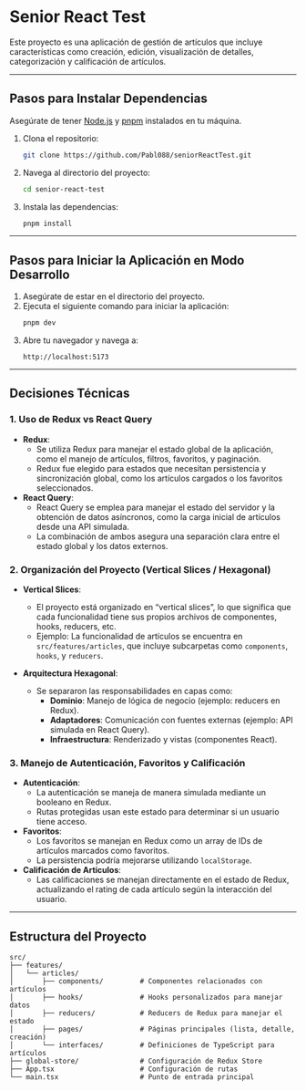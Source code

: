 # Senior React Test

Este proyecto es una aplicación de gestión de artículos que incluye características como creación, edición, visualización de detalles, categorización y calificación de artículos.

---

## **Pasos para Instalar Dependencias**

Asegúrate de tener [Node.js](https://nodejs.org/) y [pnpm](https://pnpm.io/) instalados en tu máquina.

1. Clona el repositorio:
   ```bash
   git clone https://github.com/Pabl088/seniorReactTest.git
   ```

2. Navega al directorio del proyecto:
   ```bash
   cd senior-react-test
   ```

3. Instala las dependencias:
   ```bash
   pnpm install
   ```

---

## **Pasos para Iniciar la Aplicación en Modo Desarrollo**

1. Asegúrate de estar en el directorio del proyecto.
2. Ejecuta el siguiente comando para iniciar la aplicación:
   ```bash
   pnpm dev
   ```
3. Abre tu navegador y navega a:
   ```
   http://localhost:5173
   ```

---

## **Decisiones Técnicas**

### **1. Uso de Redux vs React Query**
- **Redux**:
  - Se utiliza Redux para manejar el estado global de la aplicación, como el manejo de artículos, filtros, favoritos, y paginación.
  - Redux fue elegido para estados que necesitan persistencia y sincronización global, como los artículos cargados o los favoritos seleccionados.
- **React Query**:
  - React Query se emplea para manejar el estado del servidor y la obtención de datos asíncronos, como la carga inicial de artículos desde una API simulada.
  - La combinación de ambos asegura una separación clara entre el estado global y los datos externos.

### **2. Organización del Proyecto (Vertical Slices / Hexagonal)**
- **Vertical Slices**:
  - El proyecto está organizado en “vertical slices”, lo que significa que cada funcionalidad tiene sus propios archivos de componentes, hooks, reducers, etc.
  - Ejemplo: La funcionalidad de artículos se encuentra en `src/features/articles`, que incluye subcarpetas como `components`, `hooks`, y `reducers`.

- **Arquitectura Hexagonal**:
  - Se separaron las responsabilidades en capas como:
    - **Dominio**: Manejo de lógica de negocio (ejemplo: reducers en Redux).
    - **Adaptadores**: Comunicación con fuentes externas (ejemplo: API simulada en React Query).
    - **Infraestructura**: Renderizado y vistas (componentes React).

### **3. Manejo de Autenticación, Favoritos y Calificación**
- **Autenticación**:
  - La autenticación se maneja de manera simulada mediante un booleano en Redux.
  - Rutas protegidas usan este estado para determinar si un usuario tiene acceso.
- **Favoritos**:
  - Los favoritos se manejan en Redux como un array de IDs de artículos marcados como favoritos.
  - La persistencia podría mejorarse utilizando `localStorage`.
- **Calificación de Artículos**:
  - Las calificaciones se manejan directamente en el estado de Redux, actualizando el rating de cada artículo según la interacción del usuario.

---

## **Estructura del Proyecto**

```plaintext
src/
├── features/
│   └── articles/
│       ├── components/         # Componentes relacionados con artículos
│       ├── hooks/              # Hooks personalizados para manejar datos
│       ├── reducers/           # Reducers de Redux para manejar el estado
│       ├── pages/              # Páginas principales (lista, detalle, creación)
│       └── interfaces/         # Definiciones de TypeScript para artículos
├── global-store/               # Configuración de Redux Store
├── App.tsx                     # Configuración de rutas
└── main.tsx                    # Punto de entrada principal
```

